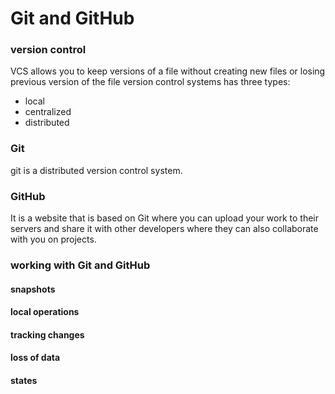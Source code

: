 # Git and GitHub
### version control
VCS allows you to keep versions of a file without creating new files or losing previous version of the file
version control systems has three types:
* local 
* centralized
* distributed
### Git
git is a distributed version control system.

### GitHub 
It is a website that is based on Git where you can upload your work to their servers and share it with other developers where they can also collaborate with you on projects.

### working with Git and GitHub 
#### snapshots 
#### local operations
#### tracking changes 
#### loss of data
#### states